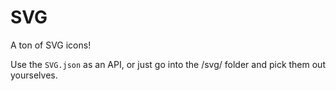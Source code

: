 # SVG
A ton of SVG icons!

Use the `SVG.json` as an API, or just go into the /svg/ folder and pick them out yourselves.
